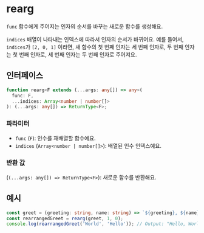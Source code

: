 # rearg

`func` 함수에게 주어지는 인자의 순서를 바꾸는 새로운 함수를 생성해요.

`indices` 배열이 나타내는 인덱스에 따라서 인자의 순서가 바뀌어요. 예를 들어서, `indices`가 `[2, 0, 1]` 이라면, 새 함수의 첫 번째 인자는 세 번째 인자로, 두 번째 인자는 첫 번째 인자로, 세 번째 인자는 두 번째 인자로 주어져요.

## 인터페이스

```typescript
function rearg<F extends (...args: any[]) => any>(
  func: F,
  ...indices: Array<number | number[]>
): (...args: any[]) => ReturnType<F>;
```

### 파라미터

- `func` (`F`): 인수를 재배열할 함수예요.
- `indices` (`Array<number | number[]>`): 배열된 인수 인덱스예요.

### 반환 값

(`(...args: any[]) => ReturnType<F>`): 새로운 함수를 반환해요.

## 예시

```typescript
const greet = (greeting: string, name: string) => `${greeting}, ${name}!`;
const rearrangedGreet = rearg(greet, 1, 0);
console.log(rearrangedGreet('World', 'Hello')); // Output: "Hello, World!"
```
